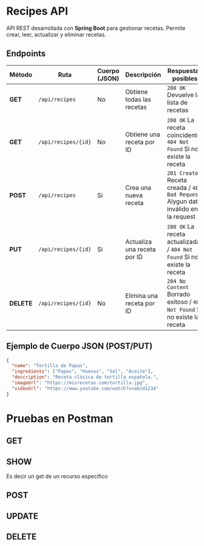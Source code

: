 # Recipes API

API REST desarrollada con **Spring Boot** para gestionar recetas. Permite crear, leer, actualizar y eliminar recetas.

##  Endpoints

| Método  | Ruta                | Cuerpo (JSON) | Descripción | Respuestas posibles |
|---------|---------------------|---------------|-------------|---------------------|
| **GET** | `/api/recipes` | No | Obtiene todas las recetas | `200 OK` Devuelve la lista de recetas |
| **GET** | `/api/recipes/{id}` | No | Obtiene una receta por ID | `200 OK` La receta coincidente/ `404 Not Found` Si no existe la receta |
| **POST** | `/api/recipes` | Si | Crea una nueva receta | `201 Created` Receta creada / `400 Bad Request` Alygun dato inválido en la request |
| **PUT** | `/api/recipes/{id}` | Si | Actualiza una receta por ID | `200 OK` La receta actualizada / `404 Not Found` Si no existe la receta |
| **DELETE** | `/api/recipes/{id}` | No | Elimina una receta por ID | `204 No Content` Borrado exitoso / `404 Not Found` Si no existe la receta |

## Ejemplo de Cuerpo JSON (POST/PUT)

```json
{
  "name": "Tortilla de Papas",
  "ingredients": ["Papas", "Huevos", "Sal", "Aceite"],
  "description": "Receta clásica de tortilla española.",
  "imageUrl": "https://misrecetas.com/tortilla.jpg",
  "videoUrl": "https://www.youtube.com/watch?v=abcd1234"
}
```

# Pruebas en Postman

## GET
## SHOW
  Es decir un get de un recurso específico
  
## POST

## UPDATE

## DELETE
